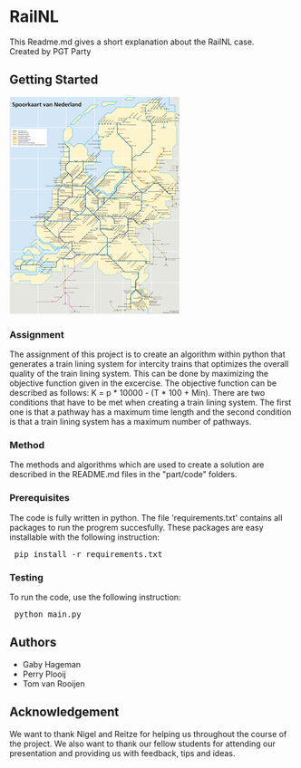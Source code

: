 # RailNL
This Readme.md gives a short explanation about the RailNL case.\
Created by PGT Party

## Getting Started
![Rail Map](doc/Rail_Map.png)

### Assignment
The assignment of this project is to create an algorithm within python that generates a train lining system for intercity trains that optimizes the overall quality of the train lining system. This can be done by maximizing the objective function given in the excercise. The objective function can be described as follows: K = p * 10000 - (T * 100 + Min). There are two conditions that have to be met when creating a train lining system. The first one is that a pathway has a maximum time length and the second condition is that a train lining system has a maximum number of pathways.

### Method
The methods and algorithms which are used to create a solution are described in the README.md files in the "part/code" folders.

### Prerequisites
The code is fully written in python. The file 'requirements.txt' contains all packages to run the progrem succesfully. These packages are easy installable with the following instruction:
<pre> pip install -r requirements.txt </pre>

### Testing
To run the code, use the following instruction:
<pre> python main.py </pre>

## Authors
* Gaby Hageman
* Perry Plooij
* Tom van Rooijen

## Acknowledgement
We want to thank Nigel and Reitze for helping us throughout the course of the project. We also want to thank our fellow students for attending our presentation and providing us with feedback, tips and ideas.

